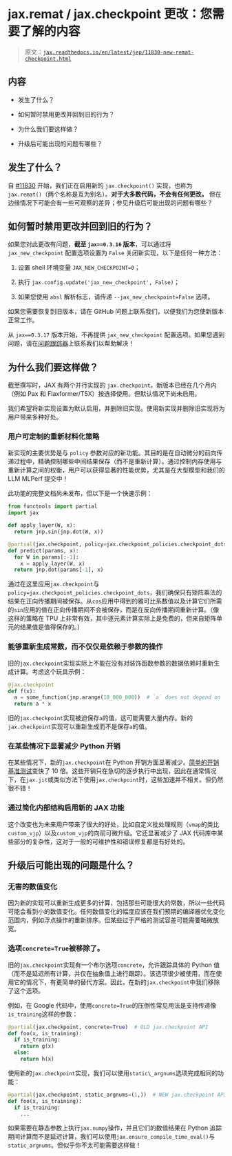 # jax.remat / jax.checkpoint 更改：您需要了解的内容

> 原文：[`jax.readthedocs.io/en/latest/jep/11830-new-remat-checkpoint.html`](https://jax.readthedocs.io/en/latest/jep/11830-new-remat-checkpoint.html)

## 内容

+   发生了什么？

+   如何暂时禁用更改并回到旧的行为？

+   为什么我们要这样做？

+   升级后可能出现的问题有哪些？

## 发生了什么？

自 [#11830](https://github.com/google/jax/pull/11830) 开始，我们正在启用新的 `jax.checkpoint()` 实现，也称为 `jax.remat()`（两个名称是互为别名）。**对于大多数代码，不会有任何更改。** 但在边缘情况下可能会有一些可观察的差异；参见升级后可能出现的问题有哪些？

## 如何暂时禁用更改并回到旧的行为？

如果您对此更改有问题，**截至 `jax==0.3.16` 版本**，可以通过将 `jax_new_checkpoint` 配置选项设置为 `False` 关闭新实现，以下是任何一种方法：

1.  设置 shell 环境变量 `JAX_NEW_CHECKPOINT=0`；

1.  执行 `jax.config.update('jax_new_checkpoint', False)`；

1.  如果您使用 `absl` 解析标志，请传递 `--jax_new_checkpoint=False` 选项。

如果您需要恢复到旧版本，请在 GitHub 问题上联系我们，以便我们为您使新版本正常工作。

从 `jax==0.3.17` 版本开始，不再提供 `jax_new_checkpoint` 配置选项。如果您遇到问题，请在[问题跟踪器](https://github.com/google/jax/issues)上联系我们以帮助解决！

## 为什么我们要这样做？

截至撰写时，JAX 有两个并行实现的 `jax.checkpoint`。新版本已经在几个月内（例如 Pax 和 Flaxformer/T5X）按选择使用。但默认情况下尚未启用。

我们希望将新实现设置为默认启用，并删除旧实现。使用新实现并删除旧实现将为用户带来多种好处。

### 用户可定制的重新材料化策略

新实现的主要优势是与 `policy` 参数对应的新功能。其目的是在自动微分的前向传递过程中，精确控制哪些中间结果保存（而不是重新计算）。通过控制内存使用与重新计算之间的权衡，用户可以获得显著的性能优势，尤其是在大型模型和我们的 LLM MLPerf 提交中！

此功能的完整文档尚未发布，但以下是一个快速示例：

```py
from functools import partial
import jax

def apply_layer(W, x):
  return jnp.sin(jnp.dot(W, x))

@partial(jax.checkpoint, policy=jax.checkpoint_policies.checkpoint_dots)
def predict(params, x):
  for W in params[:-1]:
    x = apply_layer(W, x)
  return jnp.dot(params[-1], x) 
```

通过在这里应用`jax.checkpoint`与`policy=jax.checkpoint_policies.checkpoint_dots`，我们确保只有矩阵乘法的结果在正向传播期间被保存。从`cos`应用中得到的雅可比系数值以及计算它们所需的`sin`应用的值在正向传播期间不会被保存，而是在反向传播期间重新计算。（像这样的策略在 TPU 上非常有效，其中逐元素计算实际上是免费的，但来自矩阵单元的结果值是值得保存的。）

### 能够重新生成常数，而不仅仅是依赖于参数的操作

旧的`jax.checkpoint`实现实际上不能在没有对装饰函数参数的数据依赖时重新生成计算。考虑这个玩具示例：

```py
@jax.checkpoint
def f(x):
  a = some_function(jnp.arange(10_000_000))  # `a` does not depend on `x`
  return a * x 
```

旧的`jax.checkpoint`实现被迫保存`a`的值，这可能需要大量内存。新的`jax.checkpoint`实现可以重新生成而不是保存`a`的值。

### 在某些情况下显著减少 Python 开销

在某些情况下，新的`jax.checkpoint`在 Python 开销方面显著减少。[简单的开销基准测试](https://github.com/google/jax/blob/88636d2b649bfa31fa58a30ea15c925f35637397/benchmarks/api_benchmark.py#L511-L539)变快了 10 倍。这些开销只在急切的逐步执行中出现，因此在通常情况下，在`jax.jit`或类似方法下使用`jax.checkpoint`时，这些加速并不相关。但仍然很不错！

### 通过简化内部结构启用新的 JAX 功能

这个改变也为未来用户带来了很大的好处，比如自定义批处理规则（`vmap`的类比`custom_vjp`）以及`custom_vjp`的向前可微升级。它还显著减少了 JAX 代码库中某些部分的复杂性，这对于一般的可维护性和错误修复都是有好处的。

## 升级后可能出现的问题是什么？

### 无害的数值变化

因为新的实现可以重新生成更多的计算，包括那些可能很大的常数，所以一些代码可能会看到小的数值变化。任何数值变化的幅度应该在我们预期的编译器优化变化范围内，例如浮点操作的重新排序。但某些过于严格的测试容差可能需要略微放宽。

### 选项`concrete=True`被移除了。

旧的`jax.checkpoint`实现有一个布尔选项`concrete`，允许跟踪具体的 Python 值（而不是延迟所有计算，并仅在抽象值上进行跟踪）。该选项很少被使用，而在使用它的情况下，有更简单的替代方案。因此，在新的`jax.checkpoint`中我们移除了这个选项。

例如，在 Google 代码中，使用`concrete=True`的压倒性常见用法是支持传递像`is_training`这样的参数：

```py
@partial(jax.checkpoint, concrete=True)  # OLD jax.checkpoint API
def foo(x, is_training):
  if is_training:
    return g(x)
  else:
    return h(x) 
```

使用新的`jax.checkpoint`实现，我们可以使用`static\_argnums`选项完成相同的功能：

```py
@partial(jax.checkpoint, static_argnums=(1,))  # NEW jax.checkpoint API
def foo(x, is_training):
  if is_training:
    ... 
```

如果需要在静态参数上执行`jax.numpy`操作，并且它们的数值结果在 Python 追踪期间计算而不是延迟计算，我们可以使用`jax.ensure_compile_time_eval()`与`static_argnums`。但似乎你不太可能需要这样做！
